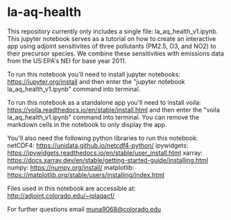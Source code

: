 # la-aq-health

This repository currently only includes a single file: la_aq_health_v1.ipynb. This jupyter notebook serves as a tutorial on how to create an interactive app using adjoint sensitivites of three pollutants (PM2.5, O3, and NO2) to their precursor species. We combine these sensitivities with emissions data from the US EPA's NEI for base year 2011. 

To run this notebook you'll need to install jupyter notebooks: https://jupyter.org/install and then enter the "jupyter notebook la_aq_health_v1.ipynb" command into terminal.

To run this notebook as a standalone app you'll need to install voila: https://voila.readthedocs.io/en/stable/install.html and then enter the "voila la_aq_health_v1.ipynb" command into terminal. You can remove the markdown cells in the notebook to only display the app.

You'll also need the following python libraries to run this notebook:
netCDF4: https://unidata.github.io/netcdf4-python/
ipywidgets: https://ipywidgets.readthedocs.io/en/stable/user_install.html
xarray: https://docs.xarray.dev/en/stable/getting-started-guide/installing.html
numpy: https://numpy.org/install/
matplotlib: https://matplotlib.org/stable/users/installing/index.html

Files used in this notebook are accessible at: http://adjoint.colorado.edu/~jplaqacf/

For further questions email muna9068@colorado.edu
